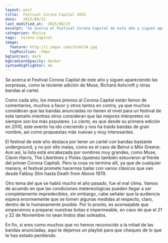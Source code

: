 ```yaml
---
layout: post
title:  Festival Corona Capital 2015
date:   2015/08/23
last_modified_at:  2015/08/23
excerpt: "Se acerca el Festival Corona Capital de este año y siguen apareciendo las sorpresas."
categories: Música
tags:  Corona Capital
image:
  feature: http://i.imgur.com/zYuGC34.jpg
  topPosition: -50px
bgContrast: dark
bgGradientOpacity: darker
syntaxHighlighter: no
---
```


Se acerca el Festival Corona Capital de este año y siguen apareciendo las sorpresas, como la reciente adición de Muse, Richard Ashcroft y otras bandas al cartel.

Como cada año, los meses previos al Corona Capital están llenos de comentarios, muchos a favor y otros tantos en contra, ya que muchos consideran que las bandas anunciadas no tienen el nivel para un festival de este tamaño mientras otros consideran que las mejores interpretes no siempre son los más populares. Lo cierto, es que desde su primera edición en 2010, este evento ha ido creciendo y nos ha traido bandas de gran nombre, así como propuestas más nuevas y muy interesantes. 

El festival de este año destaca por tener un cartel con bandas bastante underground, y no por ello malas, como es el caso de Beirut o Milo Greene. Aún así, la lista está encabezada por nombres muy grandes, como Muse, Clavin Harris, The Libertines y Pixies (quienes también estuvieron al frente del primer Corona Capital). Pero la cosa no termina allí, ya que de cualquier manera, el festival promete hacernos bailar con varios clásicos que van desde Fatboy Slim hasta  Death from Above 1979.

Otro tema del que se habló mucho el año pasado, fue el mal clima. Vamos de acuerdo en que las condiciones metereológicas pueden llegar a ser completamente impredecibles, sin embargo, cabe señalar que la audiencia espera enormemente que se tomen algunas medidas al respecto, claro, dentro de lo humanamente posible. Por lo pronto, es aconsejable que empecemos a preparar nuestras botas e impermeable, en caso de que el 21 y  22  de Noviembre no sean lindos días soleados.

En fin, si eres como muchos que no hemos reconocido a la mitad de las bandas anunciadas, aquí te dejamos un playlist para que cheques de lo que te has estado perdiendo.

